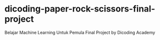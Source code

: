 # dicoding-paper-rock-scissors-final-project
Belajar Machine Learning Untuk Pemula Final Project by Dicoding Academy
